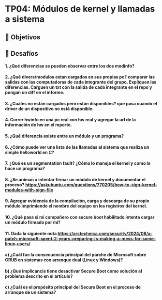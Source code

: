 # TP04: Módulos de kernel y llamadas a sistema

## 🎯 Objetivos

## 🔶 Desafíos

#### 1. ¿Qué diferencias se pueden observar entre los dos modinfo? 

#### 2. ¿Qué divers/modulos estan cargados en sus propias pc? comparar las salidas con las computadoras de cada integrante del grupo. Expliquen las diferencias. Carguen un txt con la salida de cada integrante en el repo y pongan un diff en el informe.

#### 3. ¿Cuáles no están cargados pero están disponibles? que pasa cuando el driver de un dispositivo no está disponible. 

#### 4. Correr hwinfo en una pc real con hw real y agregar la url de la información de hw en el reporte. 

#### 5. ¿Qué diferencia existe entre un módulo y un programa?

#### 6. ¿Cómo puede ver una lista de las llamadas al sistema que realiza un simple helloworld en C?

#### 7. ¿Qué es un segmentation fault? ¿Cómo lo maneja el kernel y como lo hace un programa?

#### 8. ¿Se animan a intentar firmar un módulo de kernel y documentar el proceso?  https://askubuntu.com/questions/770205/how-to-sign-kernel-modules-with-sign-file 

#### 9. Agregar evidencia de la compilación, carga y descarga de su propio módulo imprimiendo el nombre del equipo en los registros del kernel. 

#### 10. ¿Qué pasa si mi compañero con secure boot habilitado intenta cargar un módulo firmado por mi? 

#### 11. Dada la siguiente nota https://arstechnica.com/security/2024/08/a-patch-microsoft-spent-2-years-preparing-is-making-a-mess-for-some-linux-users/

#### a) ¿Cuál fue la consecuencia principal del parche de Microsoft sobre GRUB en sistemas con arranque dual (Linux y Windows)?

#### b) ¿Qué implicancia tiene desactivar Secure Boot como solución al problema descrito en el artículo?

#### c) ¿Cuál es el propósito principal del Secure Boot en el proceso de arranque de un sistema?
